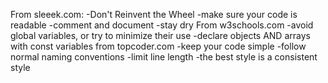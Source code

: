 From sleeek.com:
-Don't Reinvent the Wheel
-make sure your code is readable
-comment and document
-stay dry
From w3schools.com
-avoid global variables, or try to minimize their use
-declare objects AND arrays with const variables
from topcoder.com
-keep your code simple
-follow normal naming conventions
-limit line length
-the best style is a consistent style